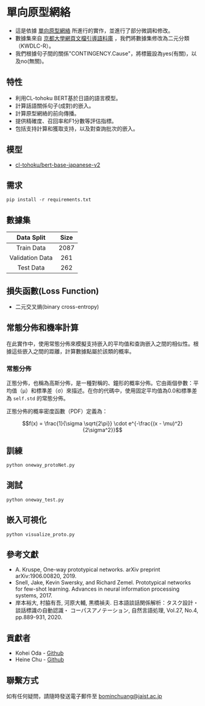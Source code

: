 # 單向原型網絡
- 這是依據 [單向原型網絡](https://arxiv.org/abs/1906.00820) 所進行的實作，並進行了部分微調和修改。
- 數據集來自 [京都大學網頁文檔引導語料庫](https://github.com/ku-nlp/KWDLC) ，我們將數據集修改為二元分類（KWDLC-R）。
- 我們根據句子間的關係"CONTINGENCY.Cause"，將標籤設為yes(有關)，以及no(無關)。

## 特性

- 利用CL-tohoku BERT基於日語的語言模型。
- 計算話語關係句子(成對)的嵌入。
- 計算原型網絡的前向傳播。
- 提供精確度、召回率和F1分數等評估指標。
- 包括支持計算和獲取支持，以及對查詢批次的嵌入。

## 模型 
- [cl-tohoku/bert-base-japanese-v2](https://huggingface.co/cl-tohoku/bert-base-japanese-v2)


## 需求

```
pip install -r requirements.txt
```

## 數據集

|      Data Split     |    Size    | 
|:-------------------:|:----------:|
|    Train Data       |    2087    | 
|  Validation Data    |    261     |
|     Test Data       |    262     | 


## 損失函數(Loss Function)

- 二元交叉熵(binary cross-entropy)

## 常態分佈和機率計算

在此實作中，使用常態分佈來模擬支持嵌入的平均值和查詢嵌入之間的相似性。根據這些嵌入之間的距離，計算數據點屬於該類的概率。

### 常態分佈

正態分佈，也稱為高斯分佈，是一種對稱的、鐘形的概率分佈。它由兩個參數：平均值（μ）和標準差（σ）來描述。在你的代碼中，使用固定平均值為0.0和標準差為 `self.std` 的常態分佈。

正態分佈的概率密度函數（PDF）定義為：


$$f(x) = \frac{1}{\sigma \sqrt{2\pi}} \cdot e^{-\frac{(x - \mu)^2}{2\sigma^2}}$$



## 訓練
```
python oneway_protoNet.py
```

## 測試
```
python oneway_test.py
```


## 嵌入可視化

```
python visualize_proto.py
```

## 參考文獻
- A. Kruspe, One-way prototypical networks. arXiv preprint arXiv:1906.00820, 2019.
- Snell, Jake, Kevin Swersky, and Richard Zemel. Prototypical networks for few-shot learning. Advances in neural information processing systems, 2017.
- 岸本裕大, 村脇有吾, 河原大輔, 黒橋禎夫. 日本語談話関係解析：タスク設計・談話標識の自動認識・ コーパスアノテーション, 自然言語処理, Vol.27, No.4, pp.889-931, 2020.

## 貢獻者
- Kohei Oda - [Github](https://github.com/IEHOKADO)
- Heine Chu - [Github](https://github.com/HeineHIHI)

## 聯繫方式
如有任何疑問，請隨時發送電子郵件至 [bominchuang@jaist.ac.jp](mailto:bominchuang@jaist.ac.jp)
